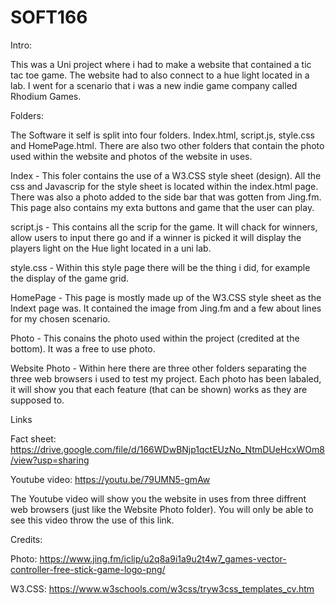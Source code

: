 # SOFT166

Intro:

This was a Uni project where i had to make a website that contained a tic tac toe game. The website had to also connect to a hue light located in a lab. I went for a scenario that i was a new indie game company called Rhodium Games.

Folders:

The Software it self is split into four folders. Index.html, script.js, style.css and HomePage.html. There are also two other folders that contain the photo used within the website and photos of the website in uses.

Index - This foler contains the use of a W3.CSS style sheet (design). All the css and Javascrip for the style sheet is located within the index.html page. There was also a photo added to the side bar that was gotten from Jing.fm. This page also contains my exta buttons and game that the user can play.

script.js - This contains all the scrip for the game. It will chack for winners, allow users to input there go and if a winner is picked it will display the players light on the Hue light located in a uni lab.

style.css - Within this style page there will be the thing i did, for example the display of the game grid.

HomePage - This page is mostly made up of the W3.CSS style sheet as the Indext page was. It contained the image from Jing.fm and a few about lines for my chosen scenario.

Photo - This conains the photo used within the project (credited at the bottom). It was a free to use photo.

Website Photo - Within here there are three other folders separating the three web browsers i used to test my project. Each photo has been labaled, it will show you that each feature (that can be shown) works as they are supposed to.

Links

Fact sheet: https://drive.google.com/file/d/166WDwBNjp1qctEUzNo_NtmDUeHcxWOm8/view?usp=sharing

Youtube video: https://youtu.be/79UMN5-gmAw

The Youtube video will show you the website in uses from three diffrent web browsers (just like the Website Photo folder). You will only be able to see this video throw the use of this link.

Credits:

Photo: https://www.jing.fm/iclip/u2q8a9i1a9u2t4w7_games-vector-controller-free-stick-game-logo-png/

W3.CSS: https://www.w3schools.com/w3css/tryw3css_templates_cv.htm
